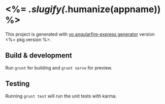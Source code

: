 # <%= _.slugify(_.humanize(appname)) %>

This project is generated with [yo angularfire-express generator](https://github.com/matheushf/generator-angularfire-express)
version <%= pkg.version %>.

## Build & development

Run `grunt` for building and `grunt serve` for preview.

## Testing

Running `grunt test` will run the unit tests with karma.
